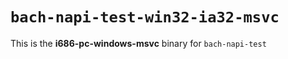 # `bach-napi-test-win32-ia32-msvc`

This is the **i686-pc-windows-msvc** binary for `bach-napi-test`
